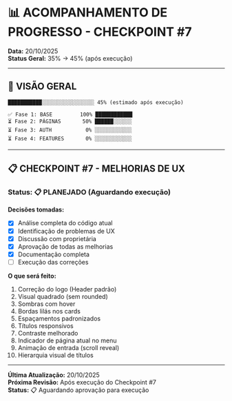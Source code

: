 # 📊 ACOMPANHAMENTO DE PROGRESSO - CHECKPOINT #7

**Data:** 20/10/2025  
**Status Geral:** 35% → 45% (após execução)

---

## 🎯 VISÃO GERAL

```
███████████░░░░░░░░░░░░░░░░░ 45% (estimado após execução)

✅ Fase 1: BASE         100% ████████████
⏳ Fase 2: PÁGINAS       50% ██████░░░░░░
⏳ Fase 3: AUTH           0% ░░░░░░░░░░░░
⏳ Fase 4: FEATURES       0% ░░░░░░░░░░░░
```

---

## 📋 CHECKPOINT #7 - MELHORIAS DE UX

### Status: 📋 PLANEJADO (Aguardando execução)

**Decisões tomadas:**
- [x] Análise completa do código atual
- [x] Identificação de problemas de UX
- [x] Discussão com proprietária
- [x] Aprovação de todas as melhorias
- [x] Documentação completa
- [ ] Execução das correções

**O que será feito:**
1. Correção do logo (Header padrão)
2. Visual quadrado (sem rounded)
3. Sombras com hover
4. Bordas lilás nos cards
5. Espaçamentos padronizados
6. Títulos responsivos
7. Contraste melhorado
8. Indicador de página atual no menu
9. Animação de entrada (scroll reveal)
10. Hierarquia visual de títulos

---

**Última Atualização:** 20/10/2025  
**Próxima Revisão:** Após execução do Checkpoint #7  
**Status:** 📋 Aguardando aprovação para execução
